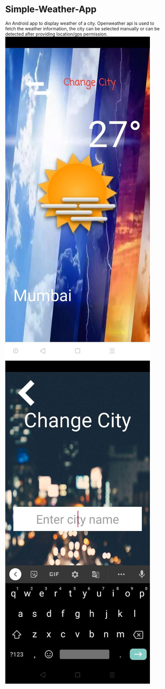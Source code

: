# Simple-Weather-App
An Android app to display weather of a city.
Openweather api is used to fetch the weather information,
the city can be selected manually or can be detected after providing location/gps permission.
![hmpg](https://github.com/pvp16/Simple-Weather-App/blob/master/images/photo_2020-08-22_23-08-43.jpg?raw=true)
![chgcity](https://github.com/pvp16/Simple-Weather-App/blob/master/images/photo_2020-08-22_23-09-10.jpg?raw=true)

